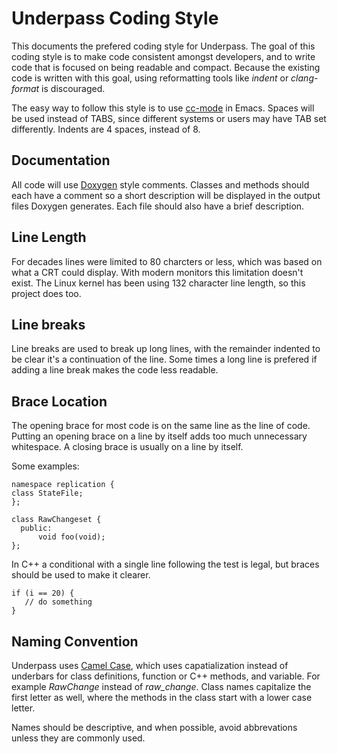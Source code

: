 # Underpass Coding Style

This documents the prefered coding style for Underpass. The goal
of this coding style is to make code consistent amongst developers,
and to write code that is focused on being readable and
compact. Because the existing code is written with this goal, using
reformatting tools like *indent* or *clang-format* is discouraged.

The easy way to follow this style is to use
[cc-mode](https://www.gnu.org/software/emacs/manual/html_mono/ccmode.html)
in Emacs. Spaces will be used instead of TABS, since different systems
or users may have TAB set differently. Indents are 4 spaces, instead
of 8. 

## Documentation

All code will use [Doxygen](http://www.doxygen.nl/) style
comments. Classes and methods should each have a comment so a short
description will be displayed in the output files Doxygen
generates. Each file should also have a brief description.

## Line Length

For decades lines were limited to 80 charcters or less, which was
based on what a CRT could display. With modern monitors this
limitation doesn't exist. The Linux kernel has been using 132 character
line length, so this project does too.

## Line breaks

Line breaks are used to break up long lines, with the remainder
indented to be clear it's a continuation of the line. Some times a
long line is prefered if adding a line break makes the code less
readable.

## Brace Location

The opening brace for most code is on the same line as the line of
code. Putting an opening brace on a line by itself adds too much
unnecessary whitespace. A closing brace is usually on a line by
itself.

Some examples:

	namespace replication {
	class StateFile;
	};

	class RawChangeset {
      public:
		  void foo(void);
	};

In C++ a conditional with a single line following the test is legal,
but braces should be used to make it clearer.

    if (i == 20) {
	   // do something
	}

## Naming Convention

Underpass uses [Camel Case](https://en.wikipedia.org/wiki/Camel_case),
which uses capatialization instead of underbars for class definitions,
function or C++ methods, and variable. For example *RawChange* instead
of *raw_change*. Class names capitalize the first letter as well,
where the methods in the class start with a lower case letter.

Names should be descriptive, and when possible, avoid abbrevations
unless they are commonly used.


